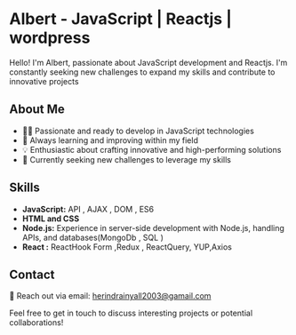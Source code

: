 # Albert - JavaScript | Reactjs | wordpress

Hello! I'm Albert, passionate about JavaScript development  and Reactjs. I'm constantly seeking new challenges to expand my skills and contribute to innovative projects

## About Me

- 👨‍💻 Passionate and ready to develop in JavaScript technologies
- 🌱 Always learning and improving within my field
- 💡 Enthusiastic about crafting innovative and high-performing solutions
- 🚀 Currently seeking new challenges to leverage my skills

## Skills

- **JavaScript:** API , AJAX , DOM , ES6
- **HTML and CSS**
- **Node.js:** Experience in server-side development with Node.js, handling APIs, and databases(MongoDb , SQL )
- **React :** ReactHook Form ,Redux , ReactQuery, YUP,Axios

## Contact

📧 Reach out via email: herindrainyall2003@gamail.com

Feel free to get in touch to discuss interesting projects or potential collaborations!

